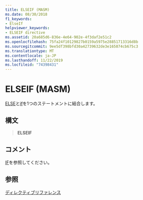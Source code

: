 ```yaml
---
title: ELSEIF (MASM)
ms.date: 08/30/2018
f1_keywords:
- ElseIf
helpviewer_keywords:
- ELSEIF directive
ms.assetid: 20a685d6-836e-4e64-902e-4f3daf2e51c2
ms.openlocfilehash: 75fa24f10129827b0159a5975e28851713316d8b
ms.sourcegitcommit: 9ee5df398bfd30a42739632de3e165874cb675c3
ms.translationtype: MT
ms.contentlocale: ja-JP
ms.lasthandoff: 11/22/2019
ms.locfileid: "74398431"
---
```

# <a name="elseif-masm"></a>ELSEIF (MASM)

[ELSE](../../assembler/masm/else-masm.md)と[if](../../assembler/masm/if-masm.md)を1つのステートメントに結合します。

## <a name="syntax"></a>構文

> **ELSEIF**

## <a name="remarks"></a>コメント

[IF](../../assembler/masm/if-masm.md)を参照してください。

## <a name="see-also"></a>参照

[ディレクティブリファレンス](directives-reference.md)
